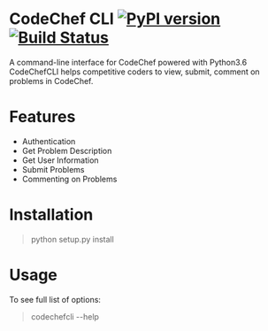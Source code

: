 # CodeChef CLI [![PyPI version](https://badge.fury.io/py/codechefcli.svg)](https://badge.fury.io/py/codechefcli.svg) [![Build Status](https://api.travis-ci.org/sk364/codechef-cli.svg?branch=master)](https://api.travis-ci.org/sk364/codechef-cli.svg?branch=master)

A command-line interface for CodeChef powered with Python3.6  
CodeChefCLI helps competitive coders to view, submit, comment on problems in CodeChef.  


# Features

* Authentication
* Get Problem Description
* Get User Information
* Submit Problems
* Commenting on Problems


# Installation

> python setup.py install


# Usage

To see full list of options:  
> codechefcli --help
